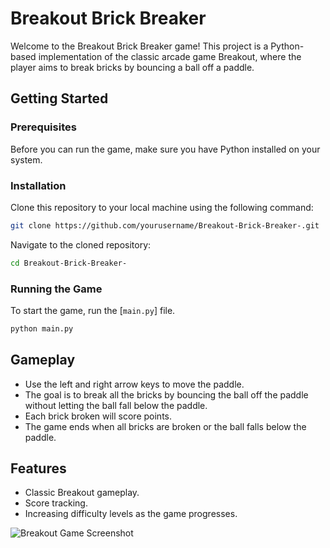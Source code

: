 # Breakout Brick Breaker

Welcome to the Breakout Brick Breaker game! This project is a Python-based implementation of the classic arcade game Breakout, where the player aims to break bricks by bouncing a ball off a paddle.

## Getting Started

### Prerequisites

Before you can run the game, make sure you have Python installed on your system.

### Installation

Clone this repository to your local machine using the following command:

```bash
git clone https://github.com/yourusername/Breakout-Brick-Breaker-.git
```

Navigate to the cloned repository:

```bash
cd Breakout-Brick-Breaker-
```

### Running the Game

To start the game, run the [`main.py`] file.

```bash
python main.py
```

## Gameplay

- Use the left and right arrow keys to move the paddle.
- The goal is to break all the bricks by bouncing the ball off the paddle without letting the ball fall below the paddle.
- Each brick broken will score points.
- The game ends when all bricks are broken or the ball falls below the paddle.

## Features

- Classic Breakout gameplay.
- Score tracking.
- Increasing difficulty levels as the game progresses.

![Breakout Game Screenshot](https://i.postimg.cc/KzNsyj0y/Screenshot-2024-06-26-210243.png "Breakout Game")
